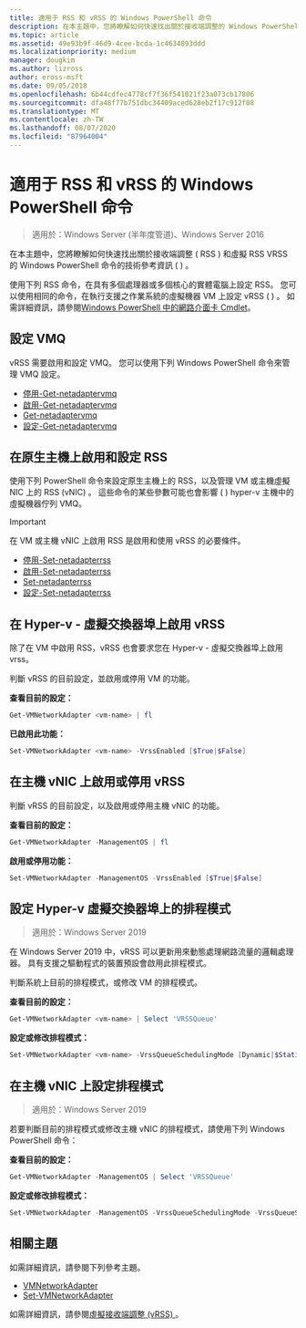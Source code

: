```yaml
---
title: 適用于 RSS 和 vRSS 的 Windows PowerShell 命令
description: 在本主題中，您將瞭解如何快速找出關於接收端調整的 Windows PowerShell 命令的技術參考資訊 (RSS) 和虛擬 RSS (vRSS) 。
ms.topic: article
ms.assetid: 49e93b9f-46d9-4cee-bcda-1c4634893ddd
ms.localizationpriority: medium
manager: dougkim
ms.author: lizross
author: eross-msft
ms.date: 09/05/2018
ms.openlocfilehash: 6b44cdfec4778cf7f36f541021f23a073cb17806
ms.sourcegitcommit: dfa48f77b751dbc34409aced628eb2f17c912f08
ms.translationtype: MT
ms.contentlocale: zh-TW
ms.lasthandoff: 08/07/2020
ms.locfileid: "87964004"
---
```

# <a name="windows-powershell-commands-for-rss-and-vrss"></a>適用于 RSS 和 vRSS 的 Windows PowerShell 命令

>適用於：Windows Server (半年度管道)、Windows Server 2016

在本主題中，您將瞭解如何快速找出關於接收端調整 \( RSS \) 和虛擬 RSS VRSS 的 Windows PowerShell 命令的技術參考資訊 \( \) 。

使用下列 RSS 命令，在具有多個處理器或多個核心的實體電腦上設定 RSS。 您可以使用相同的命令，在執行支援之作業系統的虛擬機器 VM 上設定 vRSS \( \) 。 如需詳細資訊，請參閱[Windows PowerShell 中的網路介面卡 Cmdlet](https://docs.microsoft.com/powershell/module/netadapter/?view=win10-ps)。

## <a name="configure-vmq"></a>設定 VMQ

vRSS 需要啟用和設定 VMQ。 您可以使用下列 Windows PowerShell 命令來管理 VMQ 設定。

- [停用-Get-netadaptervmq](https://docs.microsoft.com/powershell/module/netadapter/disable-netadaptervmq?view=win10-ps)
- [啟用-Get-netadaptervmq](https://docs.microsoft.com/powershell/module/netadapter/enable-netadaptervmq?view=win10-ps)
- [Get-netadaptervmq](https://docs.microsoft.com/powershell/module/netadapter/get-netadaptervmq?view=win10-ps)
- [設定-Get-netadaptervmq](https://docs.microsoft.com/powershell/module/netadapter/set-netadaptervmq?view=win10-ps)

## <a name="enable-and-configure-rss-on-a-native-host"></a>在原生主機上啟用和設定 RSS

使用下列 PowerShell 命令來設定原生主機上的 RSS，以及管理 VM 或主機虛擬 NIC 上的 RSS (vNIC) 。 這些命令的某些參數可能也會影響 \( \) hyper-v 主機中的虛擬機器佇列 VMQ。

>[!IMPORTANT]
>在 VM 或主機 vNIC 上啟用 RSS 是啟用和使用 vRSS 的必要條件。

- [停用-Set-netadapterrss](https://docs.microsoft.com/powershell/module/netadapter/disable-netadapterrss?view=win10-ps)
- [啟用-Set-netadapterrss](https://docs.microsoft.com/powershell/module/netadapter/enable-netadapterrss?view=win10-ps)
- [Set-netadapterrss](https://docs.microsoft.com/powershell/module/netadapter/get-netadapterrss?view=win10-ps)
- [設定-Set-netadapterrss](https://docs.microsoft.com/powershell/module/netadapter/Set-NetAdapterRss?view=win10-ps)

## <a name="enable-vrss-on-the-hyper-v-virtual-switch-port"></a>在 Hyper-v \- 虛擬交換器埠上啟用 vRSS

除了在 VM 中啟用 RSS，vRSS 也會要求您在 Hyper-v \- 虛擬交換器埠上啟用 vrss。

判斷 vRSS 的目前設定，並啟用或停用 VM 的功能。

   **查看目前的設定：**

   ```PowerShell
   Get-VMNetworkAdapter <vm-name> | fl
   ```

   **已啟用此功能：**

   ```PowerShell
   Set-VMNetworkAdapter <vm-name> -VrssEnabled [$True|$False]
   ```

## <a name="enable-or-disable-vrss-on-a-host-vnic"></a>在主機 vNIC 上啟用或停用 vRSS

判斷 vRSS 的目前設定，以及啟用或停用主機 vNIC 的功能。

   **查看目前的設定：**

   ```PowerShell
   Get-VMNetworkAdapter -ManagementOS | fl
   ```

   **啟用或停用功能：**

   ```PowerShell
   Set-VMNetworkAdapter -ManagementOS -VrssEnabled [$True|$False]
   ```

## <a name="configure-the-scheduling-mode-on-the-hyper-v-virtual-switch-port"></a>設定 Hyper-v 虛擬交換器埠上的排程模式
>適用於：Windows Server 2019

在 Windows Server 2019 中，vRSS 可以更新用來動態處理網路流量的邏輯處理器。  具有支援之驅動程式的裝置預設會啟用此排程模式。

判斷系統上目前的排程模式，或修改 VM 的排程模式。

   **查看目前的設定：**

   ```PowerShell
   Get-VMNetworkAdapter <vm-name> | Select 'VRSSQueue'
   ```

   **設定或修改排程模式：**

   ```PowerShell
   Set-VMNetworkAdapter <vm-name> -VrssQueueSchedulingMode [Dynamic|$StaticVrss|StaticVMQ]
   ```

## <a name="configure-the-scheduling-mode-on-a-host-vnic"></a>在主機 vNIC 上設定排程模式
>適用於：Windows Server 2019

若要判斷目前的排程模式或修改主機 vNIC 的排程模式，請使用下列 Windows PowerShell 命令：

   **查看目前的設定：**

   ```PowerShell
   Get-VMNetworkAdapter -ManagementOS | Select 'VRSSQueue'
   ```

   **設定或修改排程模式：**

   ```PowerShell
   Set-VMNetworkAdapter -ManagementOS -VrssQueueSchedulingMode -VrssQueueSchedulingMode [Dynamic|$StaticVrss|StaticVMQ]
   ```


## <a name="related-topics"></a>相關主題
如需詳細資訊，請參閱下列參考主題。

- [VMNetworkAdapter](https://technet.microsoft.com/itpro/powershell/windows/hyper-v/get-vmnetworkadapter)
- [Set-VMNetworkAdapter](https://technet.microsoft.com/itpro/powershell/windows/hyper-v/set-vmnetworkadapter)

如需詳細資訊，請參閱[虛擬接收端調整 (vRSS) ](vrss-top.md)。